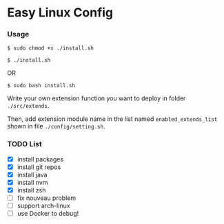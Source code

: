 # Easy Linux Config

### Usage

```
$ sudo chmod +x ./install.sh

$ ./install.sh
```

OR

```
$ sudo bash install.sh
```

Write your own extension function you want to deploy in folder `./src/extends`.

Then, add extension module name in the list named `enabled_extends_list` shown in file `./config/setting.sh`.

### TODO List

- [x] install packages
- [x] install git repos
- [x] install java
- [x] install nvm
- [x] install zsh
- [ ] fix nouveau problem
- [ ] support arch-linux
- [ ] use Docker to debug!
